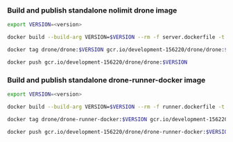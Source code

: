 ### Build and publish standalone nolimit drone image

```bash
export VERSION=<version>

docker build --build-arg VERSION=$VERSION --rm -f server.dockerfile -t drone/drone:$VERSION .

docker tag drone/drone:$VERSION gcr.io/development-156220/drone/drone:$VERSION

docker push gcr.io/development-156220/drone/drone:$VERSION
```

### Build and publish standalone drone-runner-docker image

```bash
export VERSION=<version>

docker build --build-arg VERSION=$VERSION --rm -f runner.dockerfile -t drone/drone-runner-docker:$VERSION .

docker tag drone/drone-runner-docker:$VERSION gcr.io/development-156220/drone/drone-runner-docker:$VERSION

docker push gcr.io/development-156220/drone/drone-runner-docker:$VERSION
```
